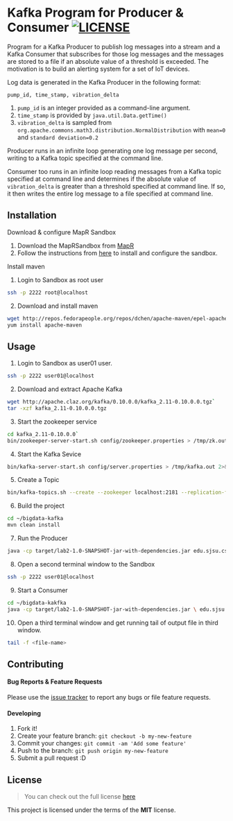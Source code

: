 # Kafka Program for Producer & Consumer [![LICENSE](https://img.shields.io/github/license/mashape/apistatus.svg)](https://github.com/anish-shekhawat/bigdata-kafka#license)

Program for a Kafka Producer to publish log messages into a stream and a Kafka Consumer that subscribes for those log messages and the messages are stored to a file if an absolute value of a threshold is exceeded. The motivation is to build an alerting system for a set of IoT devices.

Log data is generated in the Kafka Producer in the following format:

`pump_id, time_stamp, vibration_delta`

1. `pump_id` is an integer provided as a command-line argument.
2. `time_stamp` is provided by `java.util.Data.getTime()`
3. `vibration_delta` is sampled from `org.apache.commons.math3.distribution.NormalDistribution` with `mean=0` and `standard deviation=0.2`

Producer runs in an infinite loop generating one log message per second, writing to a Kafka topic specified at the command line.

Consumer too runs in an infinite loop reading messages from a Kafka topic specified at command line and determines if the absolute value of `vibration_delta` is greater than a threshold specified at command line. If so, it then writes the entire log message to a file specified at command line.


## Installation

Download & configure MapR Sandbox

1. Download the MapRSandbox from [MapR](https://www.mapr.com/products/mapr-sandbox-hadoop/download)
2. Follow the instructions from [here](http://maprdocs.mapr.com/home/SandboxHadoop/c_sandbox_overview.html) to install and configure the sandbox.

Install maven

1. Login to Sandbox as root user
```bash
ssh -p 2222 root@localhost
``` 

2. Download and install maven
```bash
wget http://repos.fedorapeople.org/repos/dchen/apache-maven/epel-apache-maven.repo -O /etc/yum.repos.d/epel-apache-maven.repo
yum install apache-maven
```

## Usage

1. Login to Sandbox as user01 user.
```bash
ssh -p 2222 user01@localhost
```
2. Download and extract Apache Kafka
```bash
wget http://apache.claz.org/kafka/0.10.0.0/kafka_2.11-0.10.0.0.tgz`
tar -xzf kafka_2.11-0.10.0.0.tgz
```
3. Start the zookeeper service
```bash
cd kafka_2.11-0.10.0.0`
bin/zookeeper-server-start.sh config/zookeeper.properties > /tmp/zk.out 2>&1 &
```
4. Start the Kafka Sevice
```bash
bin/kafka-server-start.sh config/server.properties > /tmp/kafka.out 2>&1 &
```
5. Create a Topic
```bash
bin/kafka-topics.sh --create --zookeeper localhost:2181 --replication-factor 1 --partitions 1 --topic <topic-name>
```
6. Build the project
```bash
cd ~/bigdata-kafka
mvn clean install
```
7. Run the Producer
```bash
java -cp target/lab2-1.0-SNAPSHOT-jar-with-dependencies.jar edu.sjsu.cs185.Producer <topic-name> <pump-id>
```
8. Open a second terminal window to the Sandbox
```bash
ssh -p 2222 user01@localhost
```
9. Start a Consumer
```bash
cd ~/bigdata-kakfka
java -cp target/lab2-1.0-SNAPSHOT-jar-with-dependencies.jar \ edu.sjsu.cs185.Consumer <topic-name> <threshold-value> <file-name>
```
10. Open a third terminal window and get running tail of output file in third window.
```bash
tail -f <file-name>
```
    
## Contributing

#### Bug Reports & Feature Requests

Please use the [issue tracker](https://github.com/anish-shekhawat/bigdata-kafka/issues) to report any bugs or file feature requests.

#### Developing

1. Fork it!
2. Create your feature branch: `git checkout -b my-new-feature`
3. Commit your changes: `git commit -am 'Add some feature'`
4. Push to the branch: `git push origin my-new-feature`
5. Submit a pull request :D

## License

>You can check out the full license [here](https://github.com/anish-shekhawat/bigdata-kafka/blob/master/LICENSE)

This project is licensed under the terms of the **MIT** license.
